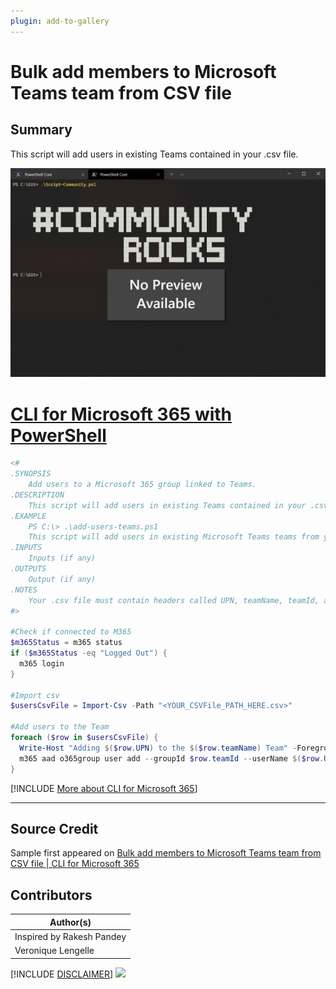 ```yaml
---
plugin: add-to-gallery
---
```


# Bulk add members to Microsoft Teams team from CSV file

## Summary

This script will add users in existing Teams contained in your .csv file.
 
![Example Screenshot](assets/example.png)
 
# [CLI for Microsoft 365 with PowerShell](#tab/cli-m365-ps)
```powershell
<#
.SYNOPSIS
    Add users to a Microsoft 365 group linked to Teams.
.DESCRIPTION
    This script will add users in existing Teams contained in your .csv file.
.EXAMPLE
    PS C:\> .\add-users-teams.ps1
    This script will add users in existing Microsoft Teams teams from your .csv file
.INPUTS
    Inputs (if any)
.OUTPUTS
    Output (if any)
.NOTES
    Your .csv file must contain headers called UPN, teamName, teamId, and role. If you change those headers then make sure to amend the script.
#>

#Check if connected to M365
$m365Status = m365 status
if ($m365Status -eq "Logged Out") {
  m365 login
}
    
#Import csv
$usersCsvFile = Import-Csv -Path "<YOUR_CSVFile_PATH_HERE.csv>"

#Add users to the Team
foreach ($row in $usersCsvFile) {
  Write-Host "Adding $($row.UPN) to the $($row.teamName) Team" -ForegroundColor Magenta
  m365 aad o365group user add --groupId $row.teamId --userName $($row.UPN) --role $($row.role)
}
```
[!INCLUDE [More about CLI for Microsoft 365](../../docfx/includes/MORE-CLIM365.md)]
***

## Source Credit

Sample first appeared on [Bulk add members to Microsoft Teams team from CSV file | CLI for Microsoft 365](https://pnp.github.io/cli-microsoft365/sample-scripts/teams/add-bulk-users-teams/)

## Contributors

| Author(s) |
|-----------|
| Inspired by Rakesh Pandey |
| Veronique Lengelle |


[!INCLUDE [DISCLAIMER](../../docfx/includes/DISCLAIMER.md)]
<img src="https://telemetry.sharepointpnp.com/script-samples/scripts/teams-add-bulk-users-teams" aria-hidden="true" />